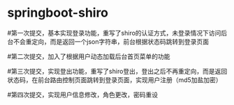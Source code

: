 # springboot-shiro

#第一次提交，基本实现登录功能，重写了shiro的认证方式，未登录情况下访问后台不会重定向，而是返回一个json字符串，前台根据状态码跳转到登录页面

#第二次提交，加入了根据用户动态加载后台首页菜单的功能

#第三次提交，实现登出功能，重写了shiro登出，登出之后不再重定向，而是返回状态码，在前台路由控制页面跳转到登录页面，实现用户注册（md5加盐加密）

#第四次提交，实现用户信息修改，角色更改，密码重设
